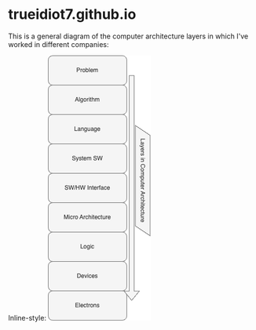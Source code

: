 # trueidiot7.github.io

This is a general diagram of the computer architecture layers in which I've worked in different companies:

Inline-style: 
![alt text](https://github.com/trueidiot7/trueidiot7.github.io/blob/main/Gen_Diag.png "Logo Title Text 1")
